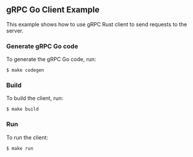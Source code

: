 ## gRPC Go Client Example

This example shows how to use gRPC Rust client to send requests to the server.

### Generate gRPC Go code

To generate the gRPC Go code, run:

    $ make codegen

### Build

To build the client, run:

    $ make build

### Run

To run the client:

    $ make run
